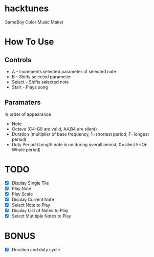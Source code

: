 # hacktunes
GameBoy Color Music Maker

# How To Use
## Controls
* A - Increments selected parameter of selected note
* B - Shifts selected parameter
* Select - Shifts selected note
* Start - Plays song

## Paramaters
In order of appearance

* Note
* Octave (C4-G8 are valid, A4,B4 are silent)
* Duration (multiplier of base frequency, 1=shortest period, F=longest period)
* Duty Period (Length note is on during overall period, 0=silent F=On Whole period)

# TODO
* [x] Display Single Tile
* [x] Play Note
* [x] Play Scale
* [x] Display Current Note
* [x] Select Note to Play
* [x] Display List of Notes to Play
* [x] Select Mutltiple Notes to Play

# BONUS
* [x] Duration and duty cycle
